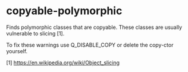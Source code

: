 # copyable-polymorphic

Finds polymorphic classes that are copyable.
These classes are usually vulnerable to slicing [1].

To fix these warnings use Q_DISABLE_COPY or delete the copy-ctor yourself.

[1] <https://en.wikipedia.org/wiki/Object_slicing>
